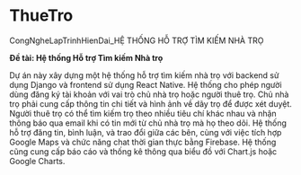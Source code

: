 # ThueTro
CongNgheLapTrinhHienDai_HỆ THỐNG HỖ TRỢ TÌM KIẾM NHÀ TRỌ

**Đề tài: Hệ thống Hỗ trợ Tìm kiếm Nhà trọ**

Dự án này xây dựng một hệ thống hỗ trợ tìm kiếm nhà trọ với backend sử dụng Django và frontend sử dụng React Native. Hệ thống cho phép người dùng đăng ký tài khoản với vai trò chủ nhà trọ hoặc người thuê trọ. Chủ nhà trọ phải cung cấp thông tin chi tiết và hình ảnh về dãy trọ để được xét duyệt. Người thuê trọ có thể tìm kiếm trọ theo nhiều tiêu chí khác nhau và nhận thông báo qua email khi có tin mới từ chủ nhà trọ mà họ theo dõi. Hệ thống hỗ trợ đăng tin, bình luận, và trao đổi giữa các bên, cùng với việc tích hợp Google Maps và chức năng chat thời gian thực bằng Firebase. Hệ thống cũng cung cấp báo cáo và thống kê thông qua biểu đồ với Chart.js hoặc Google Charts.
